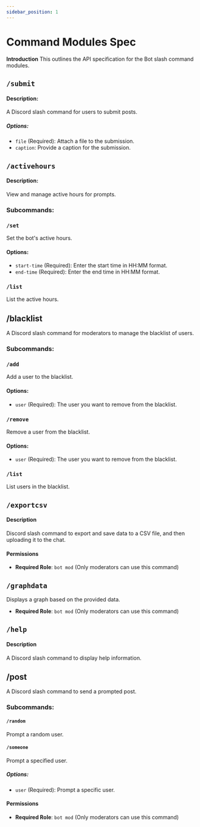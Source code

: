 ```yaml
---
sidebar_position: 1
---
```

Command Modules Spec
=============================

**Introduction**
This outlines the API specification for the Bot slash command modules.

## `/submit`

#### Description:

A Discord slash command for users to submit posts.

##### Options:

- `file` (Required): Attach a file to the submission.
- `caption`: Provide a caption for the submission.


## `/activehours`

#### Description:

View and manage active hours for prompts.

### Subcommands:

### `/set`

Set the bot's active hours.

#### Options:

- `start-time` (Required): Enter the start time in HH:MM format.
- `end-time` (Required): Enter the end time in HH:MM format.

### `/list`

List the active hours.

##  /blacklist
A Discord slash command for moderators to manage the blacklist of users.

### Subcommands:
###  `/add`
Add a user to the blacklist.

#### Options:
- `user` (Required): The user you want to remove from the blacklist.

###  `/remove`
Remove a user from the blacklist.

#### Options:
- `user` (Required): The user you want to remove from the blacklist.

### `/list`
List users in the blacklist.


## `/exportcsv`

#### Description
Discord slash command to export and save data to a CSV file, and then uploading it to the chat.

#### Permissions
- **Required Role**: `bot mod` (Only moderators can use this command)

## `/graphdata`
Displays a graph based on the provided data.
- **Required Role**: `bot mod` (Only moderators can use this command)


## `/help`
#### Description
A Discord slash command to display help information.

## /post

A Discord slash command to send a prompted post.

### Subcommands:

#### `/random`

Prompt a random user.

#### `/someone`

Prompt a specified user.

##### Options:

- `user` (Required): Prompt a specific user.

#### Permissions
- **Required Role**: `bot mod` (Only moderators can use this command)




